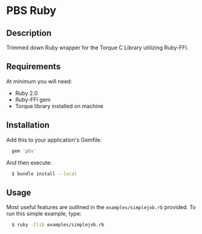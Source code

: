 # PBS Ruby

## Description

Trimmed down Ruby wrapper for the Torque C Library utilizing Ruby-FFI.

## Requirements

At minimum you will need:
* Ruby 2.0
* Ruby-FFI gem
* Torque library installed on machine

## Installation

Add this to your application's Gemfile:

```ruby
  gem 'pbs'
```

And then execute:

```bash
  $ bundle install --local
```

## Usage

Most useful features are outlined in the `examples/simplejob.rb` provided. To run this simple example, type:

```bash
  $ ruby -Ilib examples/simplejob.rb
```
